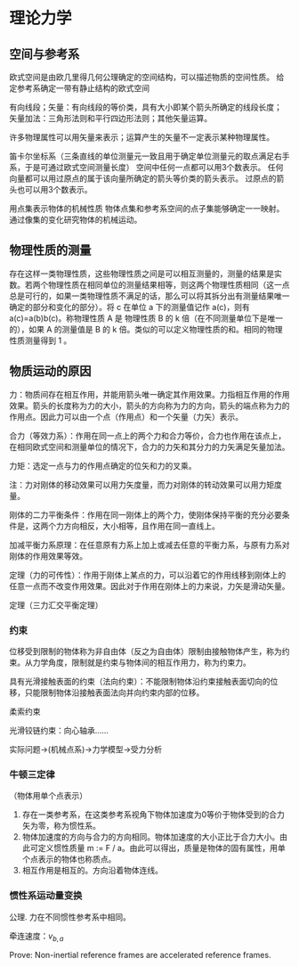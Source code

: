 # 理论力学

## 空间与参考系

欧式空间是由欧几里得几何公理确定的空间结构，可以描述物质的空间性质。
给定参考系确定一带有静止结构的欧式空间

有向线段；矢量：有向线段的等价类，具有大小即某个箭头所确定的线段长度；
矢量加法：三角形法则和平行四边形法则；其他矢量运算。

许多物理属性可以用矢量来表示；运算产生的矢量不一定表示某种物理属性。

笛卡尔坐标系（三条直线的单位测量元一致且用于确定单位测量元的取点满足右手系，于是可通过欧式空间测量长度）
空间中任何一点都可以用3个数表示。
任何向量都可以用过原点的属于该向量所确定的箭头等价类的箭头表示。
过原点的箭头也可以用3个数表示。

用点集表示物体的机械性质
物体点集和参考系空间的点子集能够确定一一映射。通过像集的变化研究物体的机械运动。

## 物理性质的测量

存在这样一类物理性质，这些物理性质之间是可以相互测量的，测量的结果是实数。若两个物理性质在相同单位的测量结果相等，则这两个物理性质相同（这一点总是可行的，如果一类物理性质不满足的话，那么可以将其拆分出有测量结果唯一确定的部分和变化的部分）。将 c 在单位 a 下的测量值记作 a(c)，则有 a(c)=a(b)b(c)。称物理性质 A 是 物理性质 B 的 k 倍（在不同测量单位下是唯一的），如果 A 的测量值是 B 的 k 倍。类似的可以定义物理性质的和。相同的物理性质测量得到 1 。

## 物质运动的原因

力：物质间存在相互作用，并能用箭头唯一确定其作用效果。力指相互作用的作用效果。箭头的长度称为力的大小，箭头的方向称为力的方向，箭头的端点称为力的作用点。因此力可以由一个点（作用点）和一个矢量（力矢）表示。 

合力（等效力系）：作用在同一点上的两个力和合力等价，合力也作用在该点上，在相同欧式空间和测量单位的情况下，合力的力矢和其分力的力矢满足矢量加法。

力矩：选定一点与力的作用点确定的位矢和力的叉乘。

注：力对刚体的移动效果可以用力矢度量，而力对刚体的转动效果可以用力矩度量。

刚体的二力平衡条件：作用在同一刚体上的两个力，使刚体保持平衡的充分必要条件是，这两个力方向相反，大小相等，且作用在同一直线上。

加减平衡力系原理：在任意原有力系上加上或减去任意的平衡力系，与原有力系对刚体的作用效果等效。

定理（力的可传性）：作用于刚体上某点的力，可以沿着它的作用线移到刚体上的任意一点而不改变作用效果。因此对于作用在刚体上的力来说，力矢是滑动矢量。

定理（三力汇交平衡定理）

### 约束

位移受到限制的物体称为非自由体（反之为自由体）限制由接触物体产生，称为约束。从力学角度，限制就是约束与物体间的相互作用力，称为约束力。

具有光滑接触表面的约束（法向约束）：不能限制物体沿约束接触表面切向的位移，只能限制物体沿接触表面法向并向约束内部的位移。

柔索约束

光滑铰链约束：向心轴承……

实际问题->(机械点系)->力学模型->受力分析

### 牛顿三定律

（物体用单个点表示）

1. 存在一类参考系，在这类参考系视角下物体加速度为0等价于物体受到的合力矢为零，称为惯性系。
2. 物体加速度的方向与合力的方向相同。物体加速度的大小正比于合力大小。由此可定义惯性质量 m := F / a。由此可以得出，质量是物体的固有属性，用单个点表示的物体也称质点。
3. 相互作用是相互的。方向沿着物体连线。

### 惯性系运动量变换

公理.  力在不同惯性参考系中相同。

牵连速度：$v_{b,a}$

Prove: Non-inertial reference frames are accelerated reference frames.